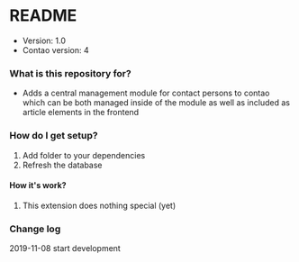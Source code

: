 # README #

* Version: 1.0
* Contao version: 4

### What is this repository for? ###

* Adds a central management module for contact persons to contao which can be both managed inside of the module as well as included as article elements in the frontend

### How do I get setup? ###

1. Add folder to your dependencies
2. Refresh the database

#### How it's work? ####

1. This extension does nothing special (yet)


### Change log ###

2019-11-08 start development

